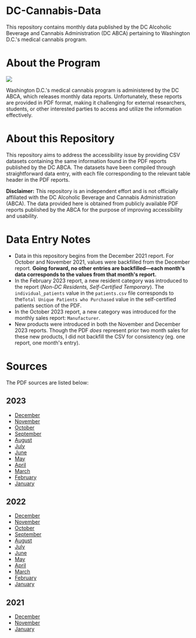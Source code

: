 # DC-Cannabis-Data
This repository contains monthly data published by the DC Alcoholic Beverage and Cannabis Administration (DC ABCA) pertaining to Washington D.C.'s medical cannabis program.

# About the Program
![](https://images.squarespace-cdn.com/content/v1/5a2d7ede9f07f555529f3ace/13466b8c-7ec0-416b-9e1b-b522477947b5/unnamed-109.png)

Washington D.C.'s medical cannabis program is administered by the DC ABCA, which releases monthly data reports. Unfortunately, these reports are provided in PDF format, making it challenging for external researchers, students, or other interested parties to access and utilize the information effectively.

# About this Repository
This repository aims to address the accessibility issue by providing CSV datasets containing the same information found in the PDF reports published by the DC ABCA. The datasets have been compiled through straightforward data entry, with each file corresponding to the relevant table header in the PDF reports.

**Disclaimer:** This repository is an independent effort and is not officially affiliated with the DC Alcoholic Beverage and Cannabis Administration (ABCA). The data provided here is obtained from publicly available PDF reports published by the ABCA for the purpose of improving accessibility and usability.

# Data Entry Notes
- Data in this repository begins from the December 2021 report. For October and November 2021, values were backfilled from the December report. **Going forward, no other entries are backfilled—each month's data corresponds to the values from that month's report.**
- In the February 2023 report, a new resident category was introduced to the report (*Non-DC Residents, Self-Certified Temporary*). The `individual_patients` value in the `patients.csv` file corresponds to the`Total Unique Patients who Purchased` value in the self-certified patients section of the PDF.
- In the October 2023 report, a new category was introduced for the monthly sales report: `Manufacturer`.
- New products were introduced in both the November and December 2023 reports. Though the PDF *does* represent prior two month sales for these new products, I did not backfill the CSV for consistency (eg. one report, one month's entry).

# Sources
The PDF sources are listed below:

## 2023
- [December](https://abca.dc.gov/sites/default/files/dc/sites/abra/page_content/attachments/MCP%20Metrics%20-%20December%202023.pdf)
- [November](https://abca.dc.gov/sites/default/files/dc/sites/abra/page_content/attachments/MCP%20Report%20-%20November%202023.pdf)
- [October](https://abca.dc.gov/sites/default/files/dc/sites/abra/page_content/attachments/MCP%20Metrics%20-%20October%202023.pdf)
- [September](https://abca.dc.gov/sites/default/files/dc/sites/abra/page_content/attachments/MCP%20Metrics%20-%20September%202023.pdf)
- [August](https://abca.dc.gov/sites/default/files/dc/sites/abra/page_content/attachments/MCP%20Metrics%20-%20August%202023.pdf)
- [July](https://abca.dc.gov/sites/default/files/dc/sites/abra/page_content/attachments/MCP%20Metrics%20-%20July%202023.pdfs)
- [June](https://abca.dc.gov/sites/default/files/dc/sites/abra/page_content/attachments/MCP%20Metrics%20-%20June%202023%20%281%29.pdfs)
- [May](https://abca.dc.gov/sites/default/files/dc/sites/abra/page_content/attachments/MCP%20Metrics%20-%20May%202023.pdfs)
- [April](https://abca.dc.gov/sites/default/files/dc/sites/abra/page_content/attachments/MCP%20Metrics%20-%20April%202023.pdf)
- [March](https://abca.dc.gov/sites/default/files/dc/sites/abra/page_content/attachments/MCP%20Metrics%20-%20March%202023%20%282%29.pdfs)
- [February](https://abca.dc.gov/sites/default/files/dc/sites/abra/page_content/attachments/MCP%20Metrics%20Report%20-%20February%202023.pdf)
- [January](https://abca.dc.gov/sites/default/files/dc/sites/abra/page_content/attachments/MCP%20Metrics%20January%202023.pdf)

## 2022
- [December](https://abca.dc.gov/sites/default/files/dc/sites/abra/page_content/attachments/MCP%20Metrics%20Report%20-%20December%202022.pdf)
- [November](https://abca.dc.gov/sites/default/files/dc/sites/abra/page_content/attachments/MCP%20Metrics%20November%202022%20Report.pdf)
- [October](https://abca.dc.gov/sites/default/files/dc/sites/abra/page_content/attachments/MCP%20Metrics%20October%202022.pdf)
- [September](https://abca.dc.gov/sites/default/files/dc/sites/abra/page_content/attachments/MCP%20Metrics%20September%202022.pdf)
- [August](https://abca.dc.gov/sites/default/files/dc/sites/abra/page_content/attachments/MCP%20Metrics%20August%202022%20Report.pdf)
- [July](https://abca.dc.gov/sites/default/files/dc/sites/abra/page_content/attachments/MCP%20Metrics%20July%202022%20Report.pdf)
- [June](https://abca.dc.gov/sites/default/files/dc/sites/abra/page_content/attachments/MCP%20Metrics%20June%202022%20Report.pdf)
- [May](https://abca.dc.gov/sites/default/files/dc/sites/abra/page_content/attachments/MCP%20Metrics%20May%202022.pdf)
- [April](https://abca.dc.gov/sites/default/files/dc/sites/abra/page_content/attachments/MCP%20Metrics%20April%202022%20Report.pdf)
- [March](https://abca.dc.gov/sites/default/files/dc/sites/abra/page_content/attachments/MCP%20Metrics%20March%202022%20Report.pdf)
- [February](https://abca.dc.gov/sites/default/files/dc/sites/abra/page_content/attachments/MCP%20Metrics%20February%202022%20Report.pdf)
- [January](https://abca.dc.gov/sites/default/files/dc/sites/abra/page_content/attachments/MCP%20Metrics%20January%202022.pdf)

## 2021
- [December](https://abca.dc.gov/sites/default/files/dc/sites/abra/publication/attachments/MCP%20Metrics%20December%202021.pdf)
- [November](https://abca.dc.gov/sites/default/files/dc/sites/abra/publication/attachments/MCP%20Metrics%20November%202021_2.pdf)
- [January](https://abca.dc.gov/sites/default/files/dc/sites/abra/publication/attachments/2021-01-27%20MCP%20Program%20Report.pdf)
